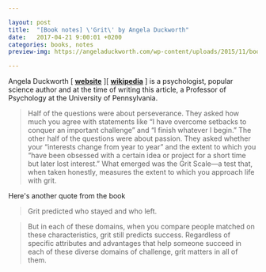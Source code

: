 ```yaml
---

layout: post
title:  "[Book notes] \'Grit\' by Angela Duckworth"
date:   2017-04-21 9:00:01 +0200
categories: books, notes
preview-img: https://angeladuckworth.com/wp-content/uploads/2015/11/book-cover1.png

---
```


Angela Duckworth [ **[website][angela-duckwork-website]** ][ **[wikipedia][angela-duckwork-wikipedia]** ] is a psychologist, popular science author and at the time of writing this article, a Professor of Psychology at the University of Pennsylvania.


> Half of the questions were about perseverance. They asked how much you agree with statements like “I have overcome setbacks to conquer an important challenge” and “I finish whatever I begin.” The other half of the questions were about passion. They asked whether your “interests change from year to year” and the extent to which you “have been obsessed with a certain idea or project for a short time but later lost interest.” What emerged was the Grit Scale—a test that, when taken honestly, measures the extent to which you approach life with grit.

Here's another quote from the book

> Grit predicted who stayed and who left.


> But in each of these domains, when you compare people matched on these characteristics, grit still predicts success. Regardless of specific attributes and advantages that help someone succeed in each of these diverse domains of challenge, grit matters in all of them.

[angela-duckwork-website]: https://angeladuckworth.com/
[angela-duckwork-wikipedia]: https://en.wikipedia.org/wiki/Angela_Duckworth

[redditor-pharmerbear]: https://www.reddit.com/user/pharmerbear

[city-square-photographer]: http://i.imgur.com/O0GsknM.jpg
